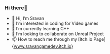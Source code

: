 ### Hi there👋
- 👋 Hi, I’m Sravan
- 👀 I’m interested in coding for Video games
- 🌱 I’m currently learning C++
- 💞️ I’m looking to collaborate on Unreal Project
- 📫 How to reach me through my [Itch.io Page] {www.sravangamedev.itch.io}

<!---
SravanGameDev/SravanGameDev is a ✨ special ✨ repository because its `README.md` (this file) appears on your GitHub profile.
You can click the Preview link to take a look at your changes.
--->
